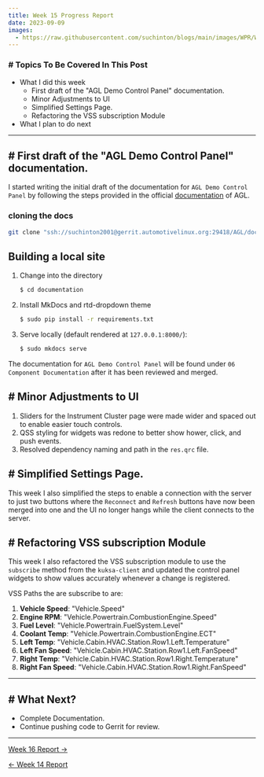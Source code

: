 ```yaml
---
title: Week 15 Progress Report
date: 2023-09-09
images:
  - https://raw.githubusercontent.com/suchinton/blogs/main/images/WPR/Week15/GSOC Report IMG.png
---
```


### # Topics To Be Covered In This Post
- What I did this week
	- First draft of the "AGL Demo Control Panel" documentation. 
	- Minor Adjustments to UI
	- Simplified Settings Page.
	- Refactoring the VSS subscription Module
- What I plan to do next 

---

## # First draft of the "AGL Demo Control Panel" documentation. 

I started writing the initial draft of the documentation for `AGL Demo Control Panel` by following the steps provided in the official [documentation](https://docs.automotivelinux.org/en/master/#07_How_To_Contribute/08_Adding_Documentation/) of AGL.
### cloning the docs
```bash
git clone "ssh://suchinton2001@gerrit.automotivelinux.org:29418/AGL/documentation" && scp -p -P 29418 suchinton2001@gerrit.automotivelinux.org:hooks/commit-msg "documentation/.git/hooks/"
```

## Building a local site

1. Change into the directory

    ```bash
    $ cd documentation
    ```

2. Install MkDocs and rtd-dropdown theme
    
    ```bash
    $ sudo pip install -r requirements.txt
    ```
    
3. Serve locally (default rendered at `127.0.0.1:8000/`):
    
    ```bash
    $ sudo mkdocs serve
    ```

The documentation for `AGL Demo Control Panel` will be found under `06 Component Documentation` after it has been reviewed and merged.
## # Minor Adjustments to UI

1. Sliders for the Instrument Cluster page were made wider and spaced out to enable easier touch controls.
2. QSS styling for widgets was redone to better show hower, click, and push events.
3. Resolved dependency naming and path in the `res.qrc` file.
## # Simplified Settings Page.

This week I also simplified the steps to enable a connection with the server to just two buttons where the `Reconnect` and `Refresh` buttons have now been merged into one and the UI no longer hangs while the client connects to the server.
## # Refactoring VSS subscription Module

This week I also refactored the VSS subscription module to use the `subscribe` method from the `kuksa-client` and updated the control panel widgets to show values accurately whenever a change is registered.

VSS Paths the are subscribe to are:

1. **Vehicle Speed**: "Vehicle.Speed"
2. **Engine RPM**: "Vehicle.Powertrain.CombustionEngine.Speed"
3. **Fuel Level**: "Vehicle.Powertrain.FuelSystem.Level"
4. **Coolant Temp**: "Vehicle.Powertrain.CombustionEngine.ECT"
5. **Left Temp**: "Vehicle.Cabin.HVAC.Station.Row1.Left.Temperature"
6. **Left Fan Speed**: "Vehicle.Cabin.HVAC.Station.Row1.Left.FanSpeed"
7. **Right Temp**: "Vehicle.Cabin.HVAC.Station.Row1.Right.Temperature"
8. **Right Fan Speed**: "Vehicle.Cabin.HVAC.Station.Row1.Right.FanSpeed"

---
## # What Next?

- Complete Documentation.
- Continue pushing code to Gerrit for review.

---

[Week 16 Report →](/articles/week-16)

[← Week 14 Report](/articles/week-14)